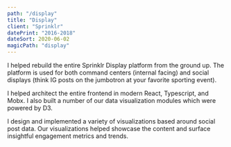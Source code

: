 ```yaml
---
path: "/display"
title: "Display"
client: "Sprinklr"
datePrint: "2016-2018"
dateSort: 2020-06-02
magicPath: "display"
---
```


I helped rebuild the entire Sprinklr Display platform from the ground up. The platform is used for both command centers (internal facing) and social displays (think IG posts on the jumbotron at your favorite sporting event).

I helped architect the entire frontend in modern React, Typescript, and Mobx. I also built a number of our data visualization modules which were powered by D3.

I design and implemented a variety of visualizations based around social post data. Our visualizations helped showcase the content and surface insightful engagement metrics and trends.

<!--
### Launch Demos

<iframe width="560" height="315" src="https://www.youtube.com/embed/IPUdzpVOHxc" frameborder="0" allow="accelerometer; autoplay; clipboard-write; encrypted-media; gyroscope; picture-in-picture" allowfullscreen></iframe>

<iframe width="560" height="315" src="https://www.youtube.com/embed/8CYS-viMCzs" frameborder="0" allow="accelerometer; autoplay; clipboard-write; encrypted-media; gyroscope; picture-in-picture" allowfullscreen></iframe>
-->

